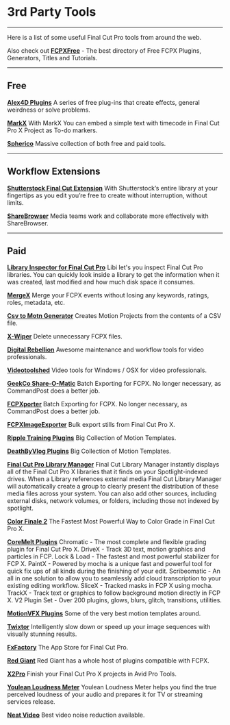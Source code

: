 # 3rd Party Tools
---

Here is a list of some useful Final Cut Pro tools from around the web.

Also check out [**FCPXFree**](https://fcpxfree.com) - The best directory of Free FCPX Plugins, Generators, Titles and Tutorials.

---

## Free

[**Alex4D Plugins**](http://www.alex4d.com/)
A series of free plug-ins that create effects, general weirdness or solve problems.

[**MarkX**](http://markx.gusev.tv/en/index.html)
With MarkX You can embed a simple text with timecode in Final Cut Pro X Project as To-do markers.

[**Spherico**](http://www.spherico.de/filmtools/index.html)
Massive collection of both free and paid tools.

---

## Workflow Extensions

[**Shutterstock Final Cut Extension**](https://www.shutterstock.com/discover/fcpx)
With Shutterstock’s entire library at your fingertips as you edit you’re free to create without interruption, without limits.

[**ShareBrowser**](https://www.studionetworksolutions.com/sharebrowser/)
Media teams work and collaborate more effectively with ShareBrowser.

---

## Paid

[**Library Inspector for Final Cut Pro**](https://tommikivimaki.com/apps/libi/index.html)
Libi let's you inspect Final Cut Pro libraries. You can quickly look inside a library to get the information when it was created, last modified and how much disk space it consumes.

[**MergeX**](http://www.merge.software)
Merge your FCPX events without losing any keywords, ratings, roles, metadata, etc.

[**Csv to Motn Generator**](https://www.htjelta.com/csv-to-motn-generator/)
Creates Motion Projects from the contents of a CSV file.

[**X-Wiper**](https://www.htjelta.com/x-wiper/)
Delete unnecessary FCPX files.

[**Digital Rebellion**](https://www.digitalrebellion.com)
Awesome maintenance and workflow tools for video professionals.

[**Videotoolshed**](https://www.videotoolshed.com)
Video tools for Windows / OSX for video professionals.

[**GeekCo Share-O-Matic**](https://fcpxpert.net/2015/02/13/geekco-share-o-matic/)
Batch Exporting for FCPX. No longer necessary, as CommandPost does a better job.

[**FCPXporter**](http://fdptraining.com/Apps#_divXporterItem)
Batch Exporting for FCPX. No longer necessary, as CommandPost does a better job.

[**FCPXImageExporter**](http://adamteale.com/apps/fcpximageexporter/)
Bulk export stills from Final Cut Pro X.

[**Ripple Training Plugins**](https://www.rippletraining.com/product-category/plugins-fxfactory/)
Big Collection of Motion Templates.

[**DeathByVlog Plugins**](https://deathbyvlog.com/downloads/)
Big Collection of Motion Templates.

[**Final Cut Pro Library Manager**](https://www.arcticwhiteness.com/finalcutlibrarymanager/)
Final Cut Library Manager instantly displays all of the Final Cut Pro X libraries that it finds on your Spotlight-indexed drives. When a Library references external media Final Cut Library Manager will automatically create a group to clearly present the distribution of these media files across your system. You can also add other sources, including external disks, network volumes, or folders, including those not indexed by spotlight.

[**Color Finale 2**](https://colorfinale.com)
The Fastest Most Powerful Way to Color Grade in Final Cut Pro X.

[**CoreMelt Plugins**](https://coremelt.com)
Chromatic - The most complete and flexible grading plugin for Final Cut Pro X.
DriveX - Track 3D text, motion graphics and particles in FCP.
Lock & Load - The fastest and most powerful stabilizer for FCP X.
PaintX - Powered by mocha is a unique fast and powerful tool for quick fix ups of all kinds during the finishing of your edit.
Scribeomatic - An all in one solution to allow you to seamlessly add cloud transcription to your existing editing workflow.
SliceX - Tracked masks in FCP X using mocha.
TrackX - Track text or graphics to follow background motion directly in FCP X.
V2 Plugin Set - Over 200 plugins, glows, blurs, glitch, transitions, utilities.

[**MotionVFX Plugins**](http://www.motionvfx.com)
Some of the very best motion templates around.

[**Twixtor**](https://revisionfx.com/products/twixtor/pricing/)
Intelligently slow down or speed up your image sequences with visually stunning results.

[**FxFactory**](http://fxfactory.com/)
The App Store for Final Cut Pro.

[**Red Giant**](https://www.redgiant.com/)
Red Giant has a whole host of plugins compatible with FCPX.

[**X2Pro**](https://x2pro.net)
Finish your Final Cut Pro X projects in Avid Pro Tools.

[**Youlean Loudness Meter**](https://youlean.co/youlean-loudness-meter)
Youlean Loudness Meter helps you find the true perceived loudness of your audio and prepares it for TV or streaming services release.

[**Neat Video**](https://www.neatvideo.com/home)
Best video noise reduction available.